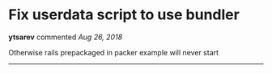 # Fix userdata script to use bundler

**ytsarev** commented *Aug 26, 2018*

Otherwise rails prepackaged in packer example will never start
<br />
***


